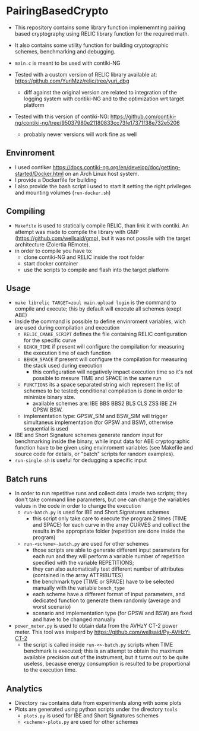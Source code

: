 # PairingBasedCrypto

* This repository contains some library function implememnting pairing based cryptography using RELIC library function for the required math. 
* It also contains some utility function for building cryptographic schemes, benchmarking and debugging.
* `main.c` is meant to be used with contiki-NG 

* Tested with a custom version of RELIC library available at: https://github.com/YuriMzz/relic/tree/yuri_dbg
  * diff against the original version are related to integration of the logging system with contiki-NG and to the optimization wrt target platform
  
* Tested with this version of contiki-NG: https://github.com/contiki-ng/contiki-ng/tree/95037980e21180833cc73fe17371f38e732e5206
  * probably newer versions will work fine as well

## Envinroment
* I used contiker https://docs.contiki-ng.org/en/develop/doc/getting-started/Docker.html on an Arch Linux host system.
* I provide a Dockerfile for building
* I also provide the bash script i used to start it setting the right privileges and mounting volumes (`run-docker.sh`)

## Compiling
* `Makefile` is used to statically compile RELIC, than link it with contiki. An attempt was made to compile the library with GMP (https://github.com/wellsaid/gmp), but it was not possile with the target architecture (Zolertia REmote).
* in order to compile you have to:
  * clone contiki-NG and RELIC inside the root folder
  * start docker container
  * use the scripts to compile and flash into the target platform

## Usage
* `make librelic TARGET=zoul main.upload login` is the command to compile and execute; this by default will execute all schemes (exept ABE)
* Inside the command is possible to define envinroment variables, wich are used during compilation and execution
  * `RELIC_CMAKE_SCRIPT` defines the file containing RELIC configuration for the specific curve
  * `BENCH_TIME` if present will configure the compilation for measuring the execution time of each function
  * `BENCH_SPACE` if present will configure the compilation for measuring the stack used during execution
    * this configuration will negatively impact execution time so it's not possible to mesure TIME and SPACE in the same run
  * `FUNCTIONS` its a space separated string wich represent the list of schemes to be tested; conditional compilation is done in order to minimize binary size.
    * available schemes are: IBE BBS BBS2 BLS CLS ZSS IBE ZH GPSW BSW.
  * implementation type: GPSW_SIM and BSW_SIM will trigger simultaneus implementation (for GPSW and BSW), otherwise sequential is used
* IBE and Short Signature schemes generate random input for benchmarking inside the binary, while input data for ABE cryptographic function have to be given using envinroment variables (see Makefile and source code for details, or "batch" scripts for random examples). 
* `run-single.sh` is useful for dedugging a specific input

## Batch runs
* In order to run repetitive runs and collect data i made two scripts; they don't take command line parameters, but one can change the variables values in the code in order to change the execution
  * `run-batch.py` is used for IBE and Short Signatures schemes
    * this script only take care to execute the program 2 times (TIME and SPACE) for each curve in the array CURVES and colllect the results in the appropriate folder (repetition are done inside the program)
  * `run-<scheme>-batch.py` are used for other schemes 
    * those scripts are able to generate different input parameters for each run and they will perform a variable number of repetition specified with the variable REPETITIONS; 
    * they can also automatically test different number of attributes (contained in the array ATTRIBUTES)
    * the benchmark type (TIME or SPACE) have to be selected manually with the variable `bench_type`
    * each scheme have a different format of input parameters, and dedicated function to generate them randomly (average and worst scenario)
    * scenario and implementation type (for GPSW and BSW) are fixed and have to be changed manually
* `power_meter.py` is used to obtain data from the AVHzY CT-2 power meter. This tool was insiperd by https://github.com/wellsaid/Py-AVHzY-CT-2
  * the script is called inside `run-<>-batch.py` scripts when TIME benchmark is executed; this is an attempt to obtain the maximum available precision out of the instrument, but it turns out to be quite useless, because energy consumption is resulted to be proportional to the execution time.

## Analytics
* Directory `raw` contains data from experiments along with some plots
* Plots are generated using python scripts under the directory `tools`
  * `plots.py` is used for IBE and Short Signatures schemes
  * `<scheme>-plots.py` are used for other schemes
